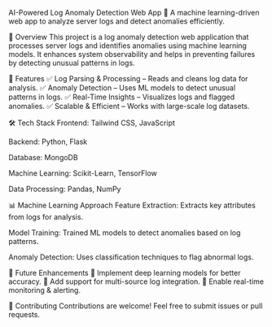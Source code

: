 AI-Powered Log Anomaly Detection Web App
🚀 A machine learning-driven web app to analyze server logs and detect anomalies efficiently.

📌 Overview
This project is a log anomaly detection web application that processes server logs and identifies anomalies using machine learning models. It enhances system observability and helps in preventing failures by detecting unusual patterns in logs.

🔧 Features
✅ Log Parsing & Processing – Reads and cleans log data for analysis.
✅ Anomaly Detection – Uses ML models to detect unusual patterns in logs.
✅ Real-Time Insights – Visualizes logs and flagged anomalies.
✅ Scalable & Efficient – Works with large-scale log datasets.

🛠️ Tech Stack
Frontend: Tailwind CSS, JavaScript

Backend: Python, Flask

Database: MongoDB

Machine Learning: Scikit-Learn, TensorFlow

Data Processing: Pandas, NumPy

📊 Machine Learning Approach
Feature Extraction: Extracts key attributes from logs for analysis.

Model Training: Trained ML models to detect anomalies based on log patterns.

Anomaly Detection: Uses classification techniques to flag abnormal logs.

📜 Future Enhancements
🚀 Implement deep learning models for better accuracy.
🚀 Add support for multi-source log integration.
🚀 Enable real-time monitoring & alerting.

🤝 Contributing
Contributions are welcome! Feel free to submit issues or pull requests.
